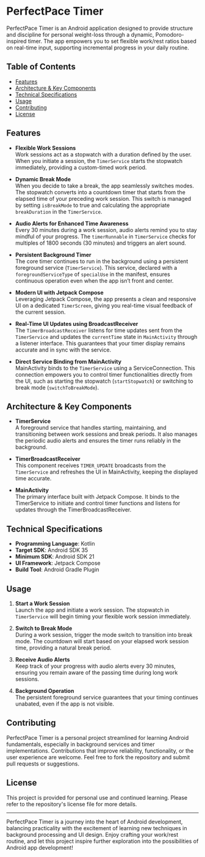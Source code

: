# PerfectPace Timer

PerfectPace Timer is an Android application designed to provide structure and discipline for personal weight-loss through a dynamic, Pomodoro-inspired timer. The app empowers you to set flexible work/rest ratios based on real-time input, supporting incremental progress in your daily routine.

## Table of Contents
- [Features](#features)
- [Architecture & Key Components](#architecture--key-components)
- [Technical Specifications](#technical-specifications)
- [Usage](#usage)
- [Contributing](#contributing)
- [License](#license)

## Features

- **Flexible Work Sessions**  
  Work sessions act as a stopwatch with a duration defined by the user. When you initiate a session, the `TimerService` starts the stopwatch immediately, providing a custom-timed work period.

- **Dynamic Break Mode**  
  When you decide to take a break, the app seamlessly switches modes. The stopwatch converts into a countdown timer that starts from the elapsed time of your preceding work session. This switch is managed by setting `isBreakMode` to true and calculating the appropriate `breakDuration` in the `TimerService`.

- **Audio Alerts for Enhanced Time Awareness**  
  Every 30 minutes during a work session, audio alerts remind you to stay mindful of your progress. The `timerRunnable` in `TimerService` checks for multiples of 1800 seconds (30 minutes) and triggers an alert sound.

- **Persistent Background Timer**  
  The core timer continues to run in the background using a persistent foreground service (`TimerService`). This service, declared with a `foregroundServiceType` of `specialUse` in the manifest, ensures continuous operation even when the app isn’t front and center.

- **Modern UI with Jetpack Compose**  
  Leveraging Jetpack Compose, the app presents a clean and responsive UI on a dedicated `TimerScreen`, giving you real-time visual feedback of the current session.

- **Real-Time UI Updates using BroadcastReceiver**  
  The `TimerBroadcastReceiver` listens for time updates sent from the `TimerService` and updates the `currentTime` state in `MainActivity` through a listener interface. This guarantees that your timer display remains accurate and in sync with the service.

- **Direct Service Binding from MainActivity**  
  MainActivity binds to the `TimerService` using a ServiceConnection. This connection empowers you to control timer functionalities directly from the UI, such as starting the stopwatch (`startStopwatch`) or switching to break mode (`switchToBreakMode`).

## Architecture & Key Components

- **TimerService**  
  A foreground service that handles starting, maintaining, and transitioning between work sessions and break periods. It also manages the periodic audio alerts and ensures the timer runs reliably in the background.

- **TimerBroadcastReceiver**  
  This component receives `TIMER_UPDATE` broadcasts from the `TimerService` and refreshes the UI in MainActivity, keeping the displayed time accurate.

- **MainActivity**  
  The primary interface built with Jetpack Compose. It binds to the TimerService to initiate and control timer functions and listens for updates through the TimerBroadcastReceiver.

## Technical Specifications

- **Programming Language**: Kotlin  
- **Target SDK**: Android SDK 35  
- **Minimum SDK**: Android SDK 21  
- **UI Framework**: Jetpack Compose  
- **Build Tool**: Android Gradle Plugin  

## Usage

1. **Start a Work Session**  
   Launch the app and initiate a work session. The stopwatch in `TimerService` will begin timing your flexible work session immediately.

2. **Switch to Break Mode**  
   During a work session, trigger the mode switch to transition into break mode. The countdown will start based on your elapsed work session time, providing a natural break period.

3. **Receive Audio Alerts**  
   Keep track of your progress with audio alerts every 30 minutes, ensuring you remain aware of the passing time during long work sessions.

4. **Background Operation**  
   The persistent foreground service guarantees that your timing continues unabated, even if the app is not visible.

## Contributing

PerfectPace Timer is a personal project streamlined for learning Android fundamentals, especially in background services and timer implementations. Contributions that improve reliability, functionality, or the user experience are welcome. Feel free to fork the repository and submit pull requests or suggestions.

## License

This project is provided for personal use and continued learning. Please refer to the repository's license file for more details.

---

PerfectPace Timer is a journey into the heart of Android development, balancing practicality with the excitement of learning new techniques in background processing and UI design. Enjoy crafting your work/rest routine, and let this project inspire further exploration into the possibilities of Android app development!
